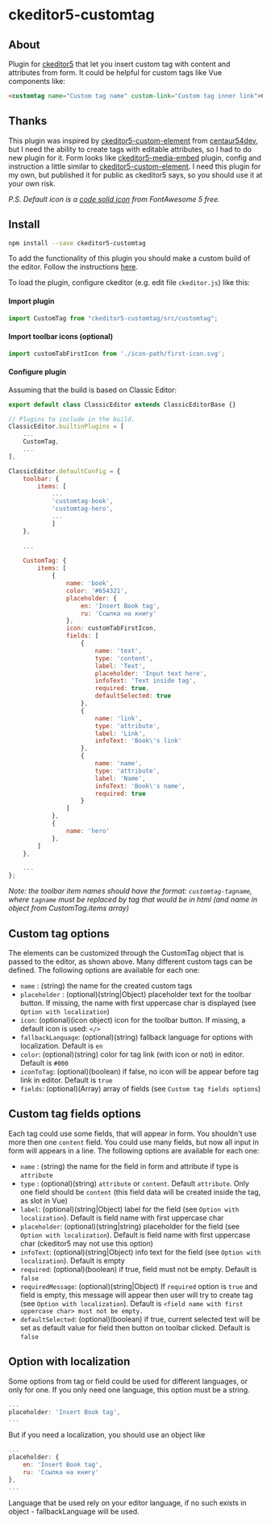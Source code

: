 
# ckeditor5-customtag

## About
Plugin for [ckeditor5](https://github.com/ckeditor/ckeditor5) that let you insert custom tag with content and attributes from form. It could be helpful for custom tags like Vue components like:
```html
<customtag name="Custom tag name" custom-link="Custom tag inner link">Custom tag content</customtag>
```

## Thanks
This plugin was inspired by [ckeditor5-custom-element](https://www.npmjs.com/package/ckeditor5-custom-element) from [centaur54dev](https://github.com/centaur54dev), but I need the ability to create tags with editable attributes, so I had to do new plugin for it. Form looks like [ckeditor5-media-embed](https://www.npmjs.com/package/@ckeditor/ckeditor5-media-embed) plugin, config and instruction a little similar to [ckeditor5-custom-element](https://www.npmjs.com/package/ckeditor5-custom-element). I need this plugin for my own, but published it for public as ckeditor5 says, so you should use it at your own risk.

*P.S. Default icon is a [code solid icon](https://fontawesome.com/v5.15/icons/code?style=solid) from FontAwesome 5 free.*

## Install
```bash
npm install --save ckeditor5-customtag
```

To add the functionality of this plugin you should make a custom build of the editor. Follow the instructions [here](https://docs.ckeditor.com/ckeditor5/latest/builds/guides/development/installing-plugins.html).

To load the plugin, configure ckeditor (e.g. edit file `ckeditor.js`) like this:

#### Import plugin
```javascript
import CustomTag from "ckeditor5-customtag/src/customtag";
```

#### Import toolbar icons (optional)
```javascript
import customTabFirstIcon from './icon-path/first-icon.svg';
```

#### Configure plugin
Assuming that the build is based on Classic Editor:

```javascript
export default class ClassicEditor extends ClassicEditorBase {}

// Plugins to include in the build.
ClassicEditor.builtinPlugins = [
	...
    CustomTag,
	...
],

ClassicEditor.defaultConfig = {
	toolbar: {
		items: [
			...
			'customtag-book',
			'customtag-hero',
			...
			]
	},
    
    ...

    CustomTag: {
        items: [
            {
                name: 'book',
                color: '#654321',
                placeholder: {
                    en: 'Insert Book tag',
                    ru: 'Ссылка на книгу'
                },
                icon: customTabFirstIcon,
                fields: [
                    {
                        name: 'text',
                        type: 'content',
                        label: 'Text',
                        placeholder: 'Input text here',
                        infoText: 'Text inside tag',
                        required: true,
                        defaultSelected: true
                    },
                    {
                        name: 'link',
                        type: 'attribute',
                        label: 'Link',
                        infoText: 'Book\'s link'
                    },
                    {
                        name: 'name',
                        type: 'attribute',
                        label: 'Name',
                        infoText: 'Book\'s name',
                        required: true
                    }
                ]
            },
            {
                name: 'hero'
            },
        ]
    },

	...
};

```
*Note: the toolbar item names should have the format: `customtag-tagname`, where `tagname` must be replaced by tag that would be in html (and name in object from CustomTag.items array)*



## Custom tag options
The elements can be customized through the CustomTag object that is passed to the editor, as shown above. Many different custom tags can be defined. The following options are available for each one:
* `name` : (string) the name for the created custom tags
* `placeholder` : (optional)(string|Object) placeholder text for the toolbar button. If missing, the name with first uppercase char is displayed (see `Option with localization`)
* `icon`: (optional)(icon object) icon for the toolbar button. If missing, a default icon is used: `</>`
* `fallbackLanguage`: (optional)(string) fallback language for options with localization. Default is `en` 
* `color`: (optional)(string) color for tag link (with icon or not) in editor. Default is `#000`
* `iconToTag`: (optional)(boolean) if false, no icon will be appear before tag link in editor. Default is `true`
* `fields`: (optional)(Array) array of fields (see `Custom tag fields options`)

## Custom tag fields options
Each tag could use some fields, that will appear in form. You shouldn't use more then one `content` field. You could use many fields, but now all input in form will appears in a line. The following options are available for each one:
* `name` : (string) the name for the field in form and attribute if type is `attribute`
* `type` : (optional)(string) `attribute` or `content`. Default `attribute`. Only one field should be `content` (this field data will be created inside the tag, as slot in Vue)
* `label`: (optional)(string|Object) label for the field (see `Option with localization`). Default is field name with first uppercase char
* `placeholder`: (optional)(string|string) placeholder for the field (see `Option with localization`). Default is field name with first uppercase char (ckeditor5 may not use this option)
* `infoText`: (optional)(string|Object) info text for the field (see `Option with localization`). Default is empty
* `required`: (optional)(boolean) if true, field must not be empty. Default is `false`
* `requiredMessage`: (optional)(string|Object) If `required` option is `true` and field is empty, this message will appear then user will try to create tag (see `Option with localization`). Default is `<field name with first uppercase char> must not be empty.`
* `defaultSelected`: (optional)(boolean) if true, current selected text will be set as default value for field then button on toolbar clicked. Default is `false`

## Option with localization
Some options from tag or field could be used for different languages, or only for one. If you only need one language, this option must be a string.
```javascript
...
placeholder: 'Insert Book tag',
...
```
But if you need a localization, you should use an object like
```javascript
...
placeholder: {
    en: 'Insert Book tag',
    ru: 'Ссылка на книгу'
},
...
```
Language that be used rely on your editor language, if no such exists in object - fallbackLanguage will be used.
